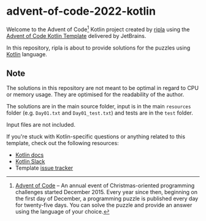 # advent-of-code-2022-kotlin

Welcome to the Advent of Code[^aoc] Kotlin project created by [ripla][github] using the [Advent of Code Kotlin Template][template] delivered by JetBrains.

In this repository, ripla is about to provide solutions for the puzzles using [Kotlin][kotlin] language.

## Note

The solutions in this repository are not meant to be optimal in regard to CPU or memory usage. They are optimised for the readability of the author.

The solutions are in the main source folder, input is in the main `resources` folder (e.g. `Day01.txt` and `Day01_test.txt`) and tests are in the `test` folder.

Input files are not included.

If you're stuck with Kotlin-specific questions or anything related to this template, check out the following resources:

- [Kotlin docs][docs]
- [Kotlin Slack][slack]
- Template [issue tracker][issues]


[^aoc]:
    [Advent of Code][aoc] – An annual event of Christmas-oriented programming challenges started December 2015.
    Every year since then, beginning on the first day of December, a programming puzzle is published every day for twenty-five days.
    You can solve the puzzle and provide an answer using the language of your choice.

[aoc]: https://adventofcode.com
[docs]: https://kotlinlang.org/docs/home.html
[github]: https://github.com/ripla
[issues]: https://github.com/kotlin-hands-on/advent-of-code-kotlin-template/issues
[kotlin]: https://kotlinlang.org
[slack]: https://surveys.jetbrains.com/s3/kotlin-slack-sign-up
[template]: https://github.com/kotlin-hands-on/advent-of-code-kotlin-template

